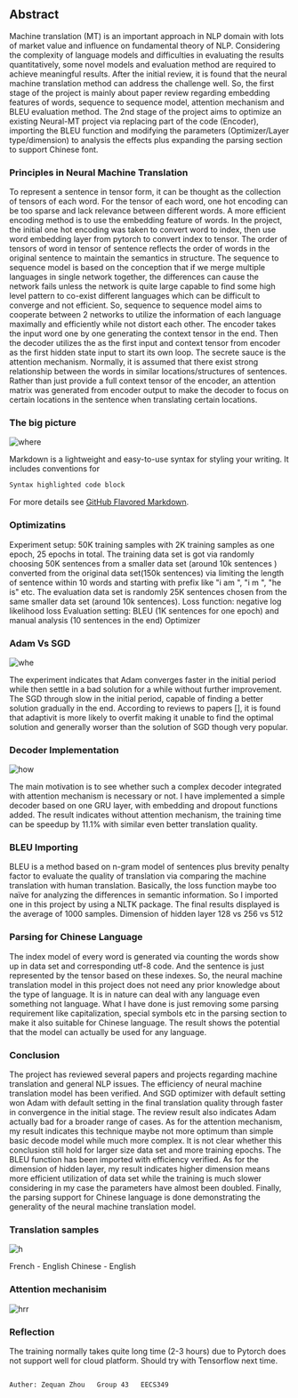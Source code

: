 ## Abstract

Machine translation (MT) is an important approach in NLP domain with lots of market value and influence on fundamental theory of NLP. Considering the complexity of language models and difficulties in evaluating the results quantitatively, some novel models and evaluation method are required to achieve meaningful results. After the initial review, it is found that the neural machine translation method can address the challenge well. So, the first stage of the project is mainly about paper review regarding embedding features of words, sequence to sequence model, attention mechanism and BLEU evaluation method. The 2nd stage of the project aims to optimize an existing Neural-MT project via replacing part of the code (Encoder), importing the BLEU function and modifying the parameters (Optimizer/Layer type/dimension) to analysis the effects plus expanding the parsing section to support Chinese font. 

### Principles in Neural Machine Translation 

To represent a sentence in tensor form, it can be thought as the collection of tensors of each word. For the tensor of each word, one hot encoding can be too sparse and lack relevance between different words. A more efficient encoding method is to use the embedding feature of words. In the project, the initial one hot encoding was taken to convert word to index, then use word embedding layer from pytorch to convert index to tensor. The order of tensors of word in tensor of sentence reflects the order of words in the original sentence to maintain the semantics in structure. 
The sequence to sequence model is based on the conception that if we merge multiple languages in single network together, the differences can cause the network fails unless the network is quite large capable to find some high level pattern to co-exist different languages which can be difficult to converge and not efficient. So, sequence to sequence model aims to cooperate between 2 networks to utilize the information of each language maximally and efficiently while not distort each other. The encoder takes the input word one by one generating the context tensor in the end. Then the decoder utilizes the <SOS> as the first input and context tensor from encoder as the first hidden state input to start its own loop. 
The secrete sauce is the attention mechanism. Normally, it is assumed that there exist strong relationship between the words in similar locations/structures of sentences. Rather than just provide a full context tensor of the encoder, an attention matrix was generated from encoder output to make the decoder to focus on certain locations in the sentence when translating certain locations. 

### The big picture 
![where](https://lh3.googleusercontent.com/-U5VE5GRIFdU/WyAvmP2FV0I/AAAAAAAAAFs/VDr2A_FTU_ADx_v1tIW9IlK4VVSdttIXwCL0BGAs/w663-d-h1009-n-rw/Untitled%2BDiagram%2B%25281%2529.png)

Markdown is a lightweight and easy-to-use syntax for styling your writing. It includes conventions for

```markdown
Syntax highlighted code block


```

For more details see [GitHub Flavored Markdown](https://guides.github.com/features/mastering-markdown/).


### Optimizatins 
Experiment setup: 50K training samples with 2K training samples as one epoch, 25 epochs in total. 
The training data set is got via randomly choosing 50K sentences  from a smaller data set (around 10k sentences ) converted from the original data set(150k sentences) via limiting the length of sentence within 10 words and starting with prefix like  "i am ", "i m ", "he is" etc. The evaluation data set is randomly 25K sentences chosen from the same smaller data set (around 10k sentences). 
Loss function: negative log likelihood loss 
Evaluation setting: BLEU (1K sentences for one epoch) and manual analysis (10 sentences in the end)
Optimizer 
### Adam Vs SGD
![whe](https://lh3.googleusercontent.com/-H0TiBwPpfn0/WyA1n_z-zPI/AAAAAAAAAGc/4cEr6MZoKKozKhezJIdEjrofFKtLe2gwwCL0BGAs/w663-d-h277-n-rw/adam.PNG)

The experiment indicates that Adam converges faster in the initial period while then settle in a bad solution for a while without further improvement. The SGD through slow in the initial period, capable of finding a better solution gradually in the end. According to reviews to papers [], it is found that adaptivit is more likely to overfit making it unable to find the optimal solution and generally worser than the solution of SGD though very popular. 

### Decoder Implementation 
![how](https://lh3.googleusercontent.com/-rghISEoADVA/WyA1rbqxwNI/AAAAAAAAAGw/8k3WKRgZ01UnntFQdVknnGGFUoeGYZ_uwCL0BGAs/w663-d-h285-n-rw/decoder.PNG)

The main motivation is to see whether such a complex decoder integrated with attention mechanism is necessary or not. I have implemented a simple decoder based on one GRU layer, with embedding and dropout functions added. The result indicates without attention mechanism, the training time can be speedup by 11.1% with similar even better translation quality. 


### BLEU Importing 
BLEU is a method based on n-gram model of sentences plus brevity penalty factor to evaluate the quality of translation via comparing the machine translation with human translation. Basically, the loss function maybe too naïve for analyzing the differences in semantic information. So I imported one in this project by using a NLTK package. The final results displayed is the average of 1000 samples. 
Dimension of hidden layer 
128 vs 256 vs 512 

### Parsing for Chinese Language
The index model of every word is generated via counting the words show up in data set and corresponding utf-8 code. And the sentence is just represented by the tensor based on these indexes. So, the neural machine translation model in this project does not need any prior knowledge about the type of language. It is in nature can deal with any language even something not language. What I have done is just removing some parsing requirement like capitalization, special symbols etc in the parsing section to make it also suitable for Chinese language. The result shows the potential that the model can actually be used for any language. 

### Conclusion
The project has reviewed several papers and projects regarding machine translation and general NLP issues. The efficiency of neural machine translation model has been verified. And SGD optimizer with default setting won Adam with default setting in the final translation quality through faster in convergence in the initial stage. The review result also indicates Adam actually bad for a broader range of cases. As for the attention mechanism, my result indicates this technique maybe not more optimum than simple basic decode model while much more complex. It is not clear whether this conclusion still hold for larger size data set and more training epochs. The BLEU function has been imported with efficiency verified. As for the dimension of hidden layer, my result indicates higher dimension means more efficient utilization of data set while the training is much slower considering in my case the parameters have almost been doubled. Finally, the parsing support for Chinese language is done demonstrating the generality of the neural machine translation model. 

### Translation samples 
![h](https://lh3.googleusercontent.com/-C4D9CgLZT18/WyA44n4TvAI/AAAAAAAAAHo/0cidm4k10D88-F_FPXaS8-e8n6jqQ_wFwCL0BGAs/w663-d-h452-n-rw/ABC.PNG)

French - English                                   Chinese - English

### Attention mechanisim 
![hrr](https://lh3.googleusercontent.com/-9etlTBhjPak/WyCidqf5F-I/AAAAAAAAAIk/t1k-1xjA_gIuHNrqM7cobizaGt2RHhFfwCJoC/w663-h290-n-rw/111111.PNG)

### Reflection 
The training normally takes quite long time (2-3 hours) due to Pytorch does not support well for cloud platform. Should try with Tensorflow next time. 


                                                                                             Auther: Zequan Zhou   Group 43   EECS349
